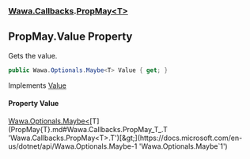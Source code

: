 ### [Wawa.Callbacks](Wawa.Callbacks.md 'Wawa.Callbacks').[PropMay&lt;T&gt;](PropMay{T}.md 'Wawa.Callbacks.PropMay<T>')

## PropMay<T>.Value Property

Gets the value.

```csharp
public Wawa.Optionals.Maybe<T> Value { get; }
```

Implements [Value](IValued{T}.Value.md 'Wawa.Callbacks.IValued<T>.Value')

#### Property Value
[Wawa.Optionals.Maybe&lt;](https://docs.microsoft.com/en-us/dotnet/api/Wawa.Optionals.Maybe-1 'Wawa.Optionals.Maybe`1')[T](PropMay{T}.md#Wawa.Callbacks.PropMay_T_.T 'Wawa.Callbacks.PropMay<T>.T')[&gt;](https://docs.microsoft.com/en-us/dotnet/api/Wawa.Optionals.Maybe-1 'Wawa.Optionals.Maybe`1')